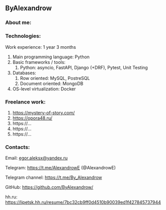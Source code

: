 ## ByAlexandrow

### About me:

### Technologies:

Work experience: 1 year 3 months

1. Main programming language: Python
2. Basic frameworks / tools:
   1. Python: asyncio, FastAPI, Django (+DRF), Pytest, Unit Testing
3. Databases:
   1. Row oriented: MySQL, PostreSQL
   2. Document oriented: MongoDB
4. OS-level virtualization: Docker


### Freelance work:

1. https://mystery-of-story.com/
2. https://opora48.ru/
3. https://...
4. https://...
5. https://...


### Contacts:

Email: egor.aleksx@yandex.ru

Telegram: https://t.me/AlexandrowE (@AlexandrowE)

Telegram channel: https://t.me/By_Alexandrow

GitHub: https://github.com/ByAlexandrow/

hh.ru: https://lipetsk.hh.ru/resume/7bc32cb9ff0d4510b90039ed1f427845737944

